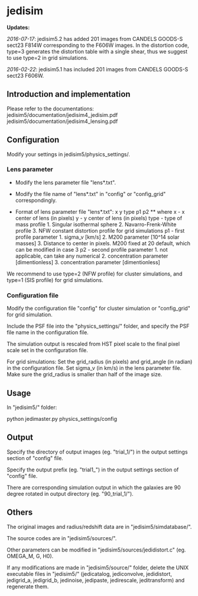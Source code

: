 # jedisim

**Updates:**

*2016-07-17*: jedisim5.2 has added 201 images from CANDELS GOODS-S sect23 F814W corresponding to the F606W images. In the distortion code, type=3 generates the distortion table with a single shear, thus we suggest to use type=2 in grid simulations. 

*2016-02-22*: jedisim5.1 has included 201 images from CANDELS GOODS-S sect23 F606W.


## Introduction and implementation

Please refer to the documentations:
jedisim5/documentation/jedisim4_jedisim.pdf
jedisim5/documentation/jedisim4_lensing.pdf


## Configuration

Modify your settings in jedisim5/physics_settings/.

### Lens parameter

* Modify the lens parameter file "lens*.txt". 

* Modify the file name of "lens*.txt" in "config" or "config_grid" correspondingly. 

* Format of lens parameter file "lens*.txt": x y type p1 p2
    ** where x - x center of lens (in pixels)
        y - y center of lens (in pixels)
        type - type of mass profile
	    1. Singular isothermal sphere
	    2. Navarro-Frenk-White profile
	    3. NFW constant distortion profile for grid simulations
        p1 - first profile parameter
	    1. sigma_v [km/s]
	    2. M200 parameter [10^14 solar masses]
	    3. Distance to center in pixels. M200 fixed at 20 default, which can be modified in case 3
        p2 - second profile parameter
	    1. not applicable, can take any numerical
	    2. concentration parameter [dimentionless]
	    3. concentration parameter [dimentionless]

We recommend to use type=2 (NFW profile) for cluster simulations, and type=1 (SIS profile) for grid simulations. 

### Configuration file

Modify the configuration file "config" for cluster simulation or "config_grid" for grid simulation.

Include the PSF file into the "physics_settings/" folder, and specify the PSF file name in the configuration file.

The simulation output is rescaled from HST pixel scale to the final pixel scale set in the configuration file. 

For grid simulations: 
Set the grid_radius (in pixels) and grid_angle (in radian) in the configuration file.
Set sigma_v (in km/s) in the lens parameter file. 
Make sure the grid_radius is smaller than half of the image size. 


## Usage

In "jedisim5/" folder:

python jedimaster.py physics_settings/config


## Output

Specify the directory of output images (eg. "trial_1/") in the output settings section of "config" file.

Specify the output prefix (eg. "trial1_") in the output settings section of "config" file.

There are corresponding simulation output in which the galaxies are 90 degree rotated in output directory (eg. "90_trial_1/").


## Others

The original images and radius/redshift data are in "jedisim5/simdatabase/". 

The source codes are in "jedisim5/sources/".

Other parameters can be modified in "jedisim5/sources/jedidistort.c" (eg. OMEGA_M, G, H0). 

If any modifications are made in "jedisim5/source/" folder, delete the UNIX executable files in "jedisim5/" (jedicatalog, jediconvolve, jedidistort, jedigrid_a, jedigrid_b, jedinoise, jedipaste, jedirescale, jeditransform) and regenerate them. 
